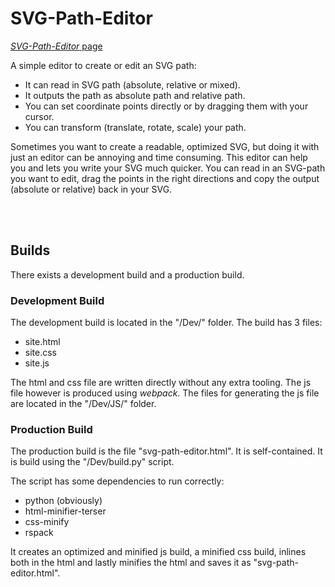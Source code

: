 # SVG-Path-Editor

[*SVG-Path-Editor* page](https://blackwhiteyoshi.github.io/SVG-Path-Editor/svg-path-editor.html)

A simple editor to create or edit an SVG path:

- It can read in SVG path (absolute, relative or mixed).
- It outputs the path as absolute path and relative path.
- You can set coordinate points directly or by dragging them with your cursor.
- You can transform (translate, rotate, scale) your path.

Sometimes you want to create a readable, optimized SVG, but doing it with just an editor can be annoying and time consuming.
This editor can help you and lets you write your SVG much quicker.
You can read in an SVG-path you want to edit, drag the points in the right directions and copy the output (absolute or relative) back in your SVG.


<br></br>
## Builds

There exists a development build and a production build.


### Development Build

The development build is located in the "/Dev/" folder. The build has 3 files:

- site.html
- site.css
- site.js

The html and css file are written directly without any extra tooling. The js file however is produced using *webpack*.
The files for generating the js file are located in the "/Dev/JS/" folder.


### Production Build

The production build is the file "svg-path-editor.html". It is self-contained.
It is build using the "/Dev/build.py" script.

The script has some dependencies to run correctly:

- python (obviously)
- html-minifier-terser
- css-minify
- rspack

It creates an optimized and minified js build, a minified css build, inlines both in the html and lastly minifies the html
and saves it as "svg-path-editor.html".
